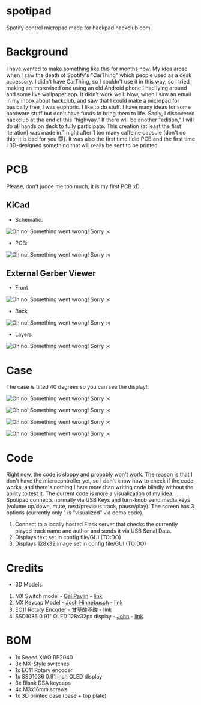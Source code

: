 # spotipad
Spotify control micropad made for hackpad.hackclub.com
# Background
I have wanted to make something like this for months now. My idea arose when I saw the death of Spotify's "CarThing" which people used as a desk accessory. I didn't have CarThing, so I couldn't use it in this way, so I tried making an improvised one using an old Android phone I had lying around and some live wallpaper app. It didn't work well. Now, when I saw an email in my inbox about hackclub, and saw that I could make a micropad for basically free, I was euphoric. I like to do stuff. I have many ideas for some hardware stuff but don't have funds to bring them to life. Sadly, I discovered hackclub at the end of this "highway." If there will be another "edition," I will do all hands on deck to fully participate. This creation (at least the first iteration) was made in 1 night after 1 too many caffeine capsule (don't do this; it is bad for you 😇). It was also the first time I did PCB and the first time I 3D-designed something that will really be sent to be printed.
# PCB
Please, don't judge me too much, it is my first PCB xD.
## KiCad
- Schematic:

![Oh no! Something went wrong! Sorry :<](./assets/kicad-schem.png)
- PCB:

![Oh no! Something went wrong! Sorry :<](./assets/kicad-pcb.png)
## External Gerber Viewer
- Front

![Oh no! Something went wrong! Sorry :<](./assets/gerber-front.png)
- Back

![Oh no! Something went wrong! Sorry :<](./assets/gerber-back.png)
- Layers

![Oh no! Something went wrong! Sorry :<](./assets/gerber-layers.png)
# Case
The case is tilted 40 degrees so you can see the display!.

![Oh no! Something went wrong! Sorry :<](./assets/case_1.png)

![Oh no! Something went wrong! Sorry :<](./assets/case_2.png)

![Oh no! Something went wrong! Sorry :<](./assets/case_3.png)

![Oh no! Something went wrong! Sorry :<](./assets/case_4.png)
# Code
Right now, the code is sloppy and probably won't work. The reason is that I don't have the microcontroller yet, so I don't know how to check if the code works, and there's nothing I hate more than writing code blindly without the ability to test it. The current code is more a visualization of my idea:
Spotipad connects normally via USB
Keys and turn-knob send media keys (volume up/down, mute, next/previous track, pause/play).
The screen has 3 options (currently only 1 is “visualized” via demo code).
1. Connect to a locally hosted Flask server that checks the currently played track name and author and sends it via USB Serial Data.
2. Displays text set in config file/GUI (TO:DO)
3. Displays 128x32 image set in config file/GUI (TO:DO)
# Credits
- 3D Models:
1. MX Switch model - [Gal Pavlin](https://grabcad.com/gal.pavlin-2) - [link](https://grabcad.com/library/cherry-mx-switch-2)
2. MX Keycap Model - [Josh Hinnebusch](https://github.com/hineybush/CherryMX/tree/master) - [link](https://github.com/hineybush/CherryMX/tree/master)
3. EC11 Rotary Encoder - [甘草酸不酸](https://grabcad.com/671f3b2e37-1) - [link](https://grabcad.com/library/rotary-encoder-17)
4. SSD1036 0.91" OLED 128x32px display - [John](https://grabcad.com/john-772) - [link](https://grabcad.com/library/0-91in-oled-1)
# BOM
- 1x Seeed XIAO RP2040
- 3x MX-Style switches
- 1x EC11 Rotary encoder
- 1x SSD1036 0.91 inch OLED display
- 3x Blank DSA keycaps
- 4x M3x16mm screws
- 1x 3D printed case (base + top plate)
